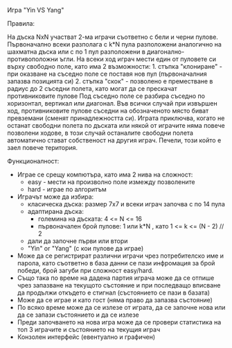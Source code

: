 Игра "Yin VS Yang"

Правила:

На дъска NxN участват 2-ма играчи съответно с бели и черни пулове.
Първоначално всеки разполага с k*N пула разположени аналогично на
шахматна дъска или с по 1 пул разположени в диагонално-противоположни
ъгли. На всеки ход играч мести един от пуловете си върху свободно поле,
като има 2 възможности:
    1. стъпка "клониране" - при оказване на съседно поле се поставя
                            нов пул (първоначалния запазва позицията си)
    2. стъпка "скок" - позволено е преместване в радиус до 2 съседни полета,
                       като могат да се прескачат противниковите пулове
Под съседно поле се разбира съседно по хоризонтал, вертикал или диагонал.
Във всички случай при извършен ход, противниковите пулове съседни на
обозначеното място биват превземани (сменят принадлежността си).
Играта приключва, когато не останат свободни полета по дъската
или някой от играчите няма повече позволени ходове, в този случай
останалите свободни полета автоматично стават собственост на другия
играч. Печели, този който е заел повече територия.

Функционалност:
- Играе се срещу компютъра, като има 2 нива на сложност:
  - easy - мести на произволно поле измежду позволените
  - hard - играе по алгоритъм
- Играчът може да избира:
  - класическа дъска: размер 7х7 и всеки играч започва с по 14 пула
  - адаптирана дъска:
    - големина на дъската: 4 <= N <= 16
    - първоначален брой пулове: 1 или k*N , като 1 <= k <= (N - 2) // 2
  - дали да започне първи или втори
  - "Yin" or "Yang" (с кои пулове да играе)
- Може да се регистрират различни играчи чрез потребителско име и парола,
  като съответно в база данни се пази инфромация за брой победи, брой загуби
  при сложност easy/hard.
- Също така по време на дадена партия играча може да се отпише чрез запазване
  на текущото състояние и при последващо вписване да продължи откъдето е
  стигнал (състоянието се пази в базата)
- Може да се играе и като гост (няма право да запазва състояние)
- По всяко време може да се излезе от играта, да се започне нова
  или да се запази състоянието и да се излезе
- Преди започването на нова игра може да се провери статистика на топ 3
  играчите и състоянието на текущия играч
- Конзолен интерфейс (евентуално и графичен)

